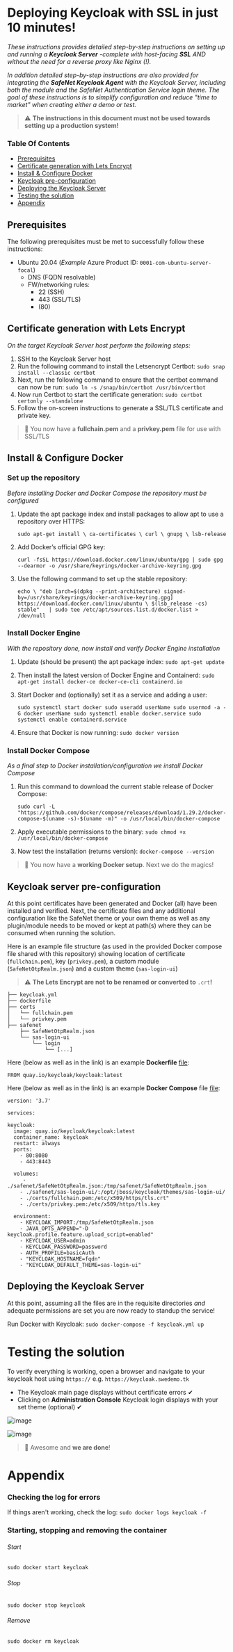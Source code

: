 # Deploying Keycloak with SSL in just 10 minutes!
_These instructions provides detailed step-by-step instructions on setting up and running a **Keycloak Server** -complete with host-facing **SSL** AND without the need for a reverse proxy like Nginx (!)._

_In addition detailed step-by-step instructions are also provided for integrating the **SafeNet Keycloak Agent** with the Keycloak Server, including both the module and the SafeNet Authentication Service login theme. The goal of these instructions is to simplify configuration and reduce "time to market" when creating either a demo or test._

> :warning: **The instructions in this document must not be used towards setting up a production system!**

### Table Of Contents
  * [Prerequisites](https://github.com/JMarkstrom/Keycloak#prerequisites)
  * [Certificate generation with Lets Encrypt](https://github.com/JMarkstrom/Keycloak#certificate-generation-with-letsencrypt)
  * [Install & Configure Docker](https://github.com/JMarkstrom/Keycloak#install--configure-docker)
  * [Keycloak pre-configuration](https://github.com/JMarkstrom/Keycloak#keycloak-server-pre-configuration)
  * [Deploying the Keycloak Server](https://github.com/JMarkstrom/Keycloak#deploying-the-keycloak-server)
  * [Testing the solution](https://github.com/JMarkstrom/Keycloak#testing-the-solution)
  * [Appendix](https://github.com/JMarkstrom/Keycloak#appendix)


## Prerequisites
The following prerequisites must be met to successfully follow these instructions:

- Ubuntu 20.04 (_Example_ Azure Product ID: `0001-com-ubuntu-server-focal`)
  - DNS (FQDN resolvable)
  - FW/networking rules:
    - 22 (SSH)
    - 443 (SSL/TLS)
    - (80) 


## Certificate generation with Lets Encrypt
_On the target Keycloak Server host perform the following steps:_

1. SSH to the Keycloak Server host
2. Run the following command to install the Letsencrypt Certbot: `sudo snap install --classic certbot`
4. Next, run the following command to ensure that the certbot command can now be run: `sudo ln -s /snap/bin/certbot /usr/bin/certbot`
5. Now run Certbot to start the certificate generation: `sudo certbot certonly --standalone`
6. Follow the on-screen instructions to generate a SSL/TLS certificate and private key.

> 🥉 You now have a **fullchain.pem** and a **privkey.pem** file for use with SSL/TLS

## Install & Configure Docker

### Set up the repository
_Before installing Docker and Docker Compose the repository must be configured_

1. Update the apt package index and install packages to allow apt to use a repository over HTTPS: 

    `sudo apt-get install \
    ca-certificates \
    curl \
    gnupg \
    lsb-release`

2. Add Docker’s official GPG key: 
    
   `curl -fsSL https://download.docker.com/linux/ubuntu/gpg | sudo gpg --dearmor -o /usr/share/keyrings/docker-archive-keyring.gpg`

4. Use the following command to set up the stable repository:

    `echo \ "deb [arch=$(dpkg --print-architecture) signed-by=/usr/share/keyrings/docker-archive-keyring.gpg] https://download.docker.com/linux/ubuntu \ $(lsb_release -cs) stable"   | sudo tee /etc/apt/sources.list.d/docker.list > /dev/null`

### Install Docker Engine
_With the repository done, now install and verify Docker Engine installation_

1. Update (should be present) the apt package index: `sudo apt-get update`
2. Then install the latest version of Docker Engine and Containerd: `sudo apt-get install docker-ce docker-ce-cli containerd.io`
3. Start Docker and (optionally) set it as a service and adding a user:

    `sudo systemctl start docker
    sudo useradd userName
    sudo usermod -a -G docker userName
    sudo systemctl enable docker.service
    sudo systemctl enable containerd.service`

4. Ensure that Docker is now running: `sudo docker version`

### Install Docker Compose
_As a final step to Docker installation/configuration we install Docker Compose_

1. Run this command to download the current stable release of Docker Compose: 

    `sudo curl -L "https://github.com/docker/compose/releases/download/1.29.2/docker-compose-$(uname -s)-$(uname -m)" -o /usr/local/bin/docker-compose`

2. Apply executable permissions to the binary: `sudo chmod +x /usr/local/bin/docker-compose`
3. Now test the installation (returns version): `docker-compose --version`

> 🥈 You now have a **working Docker setup**. Next we do the magics!

## Keycloak server pre-configuration
At this point certificates have been generated and Docker (all) have been installed and verified. Next, the certificate files and any additional configuration like the SafeNet theme or your own theme as well as any plugin/module needs to be moved or kept at path(s) where they can be consumed when running the solution.

Here is an example file structure (as used in the provided Docker compose file shared with this repository) showing location of certificate (`fullchain.pem`), key (`privkey.pem`), a custom module (`SafeNetOtpRealm.json`) and a custom theme (`sas-login-ui`)

> :warning: **The Lets Encrypt are not to be renamed or converted to** `.crt`**!**

```
├── keycloak.yml
├── dockerfile
├── certs
│   └── fullchain.pem
│   └── privkey.pem
├── safenet
    ├── SafeNetOtpRealm.json
    └── sas-login-ui
        └── login
            └── [...]
```
Here (below as well as in the link) is an example **Dockerfile** [file](https://raw.githubusercontent.com/JMarkstrom/SafeNet-Keycloak-Agent/main/files/dockerfile):

    FROM quay.io/keycloak/keycloak:latest


Here (below as well as in the link) is an example **Docker Compose** file [file](https://raw.githubusercontent.com/JMarkstrom/SafeNet-Keycloak-Agent/main/files/keycloak.yml):

    version: '3.7'

    services:

    keycloak:
      image: quay.io/keycloak/keycloak:latest
      container_name: keycloak
      restart: always
      ports:
        - 80:8080
        - 443:8443
     
      volumes:
         - ./safenet/SafeNetOtpRealm.json:/tmp/safenet/SafeNetOtpRealm.json
        - ./safenet/sas-login-ui/:/opt/jboss/keycloak/themes/sas-login-ui/
        - ./certs/fullchain.pem:/etc/x509/https/tls.crt"
        - ./certs/privkey.pem:/etc/x509/https/tls.key
       
      environment:
        - KEYCLOAK_IMPORT:/tmp/SafeNetOtpRealm.json
        - JAVA_OPTS_APPEND="-D keycloak.profile.feature.upload_script=enabled"
        - KEYCLOAK_USER=admin
        - KEYCLOAK_PASSWORD=password
        - AUTH_PROFILE=basicAuth
        - "KEYCLOAK_HOSTNAME=fqdn"
        - "KEYCLOAK_DEFAULT_THEME=sas-login-ui"



## Deploying the Keycloak Server
At this point, assuming all the files are in the requisite directories _and_ adequate permissions are set you are now ready to standup the service!

Run Docker with Keycloak: `sudo docker-compose -f keycloak.yml up`



# Testing the solution
To verify everything is working, open a browser and navigate to your keycloak host using `https://` e.g. `https://keycloak.swedemo.tk`

- The Keycloak main page displays without certificate errors ✔
- Clicking on **Administration Console** Keycloak login displays with your set theme (optional) ✔

![image](https://user-images.githubusercontent.com/57787248/146521524-4f3862c1-96ea-4e27-b21c-aaa4bbc01bcd.png)

![image](https://user-images.githubusercontent.com/57787248/146521326-f0153113-da16-4539-90a8-62ac3d70cf91.png)


> 🥇 Awesome and **we are done**!



# Appendix

### Checking the log for errors
If things aren't working, check the log: `sudo docker logs keycloak -f`

### Starting, stopping and removing the container

###### Start
`sudo docker start keycloak`

###### Stop
`sudo docker stop keycloak`
 
###### Remove
`sudo docker rm keycloak`

